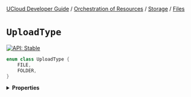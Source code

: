 [UCloud Developer Guide](/docs/developer-guide/README.md) / [Orchestration of Resources](/docs/developer-guide/orchestration/README.md) / [Storage](/docs/developer-guide/orchestration/storage/README.md) / [Files](/docs/developer-guide/orchestration/storage/files.md)

# `UploadType`


[![API: Stable](https://img.shields.io/static/v1?label=API&message=Stable&color=green&style=flat-square)](/docs/developer-guide/core/api-conventions.md)



```kotlin
enum class UploadType {
    FILE,
    FOLDER,
}
```

<details>
<summary>
<b>Properties</b>
</summary>

<details>
<summary>
<code>FILE</code>
</summary>





</details>

<details>
<summary>
<code>FOLDER</code>
</summary>





</details>



</details>


